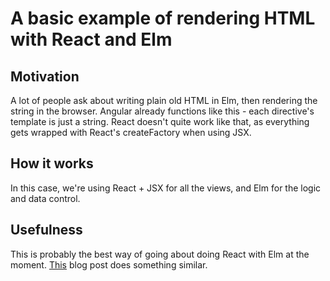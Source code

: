 # A basic example of rendering HTML with React and Elm

## Motivation

A lot of people ask about writing plain old HTML in Elm, then rendering the string in the browser. Angular already functions like this - each directive's template is just a string. React doesn't quite work like that, as everything gets wrapped with React's createFactory when using JSX. 

## How it works

In this case, we're using React + JSX for all the views, and Elm for the logic and data control.

## Usefulness

This is probably the best way of going about doing React with Elm at the moment. [This](http://noredinktech.tumblr.com/post/126978281075/walkthrough-introducing-elm-to-a-js-web-app) blog post does something similar.